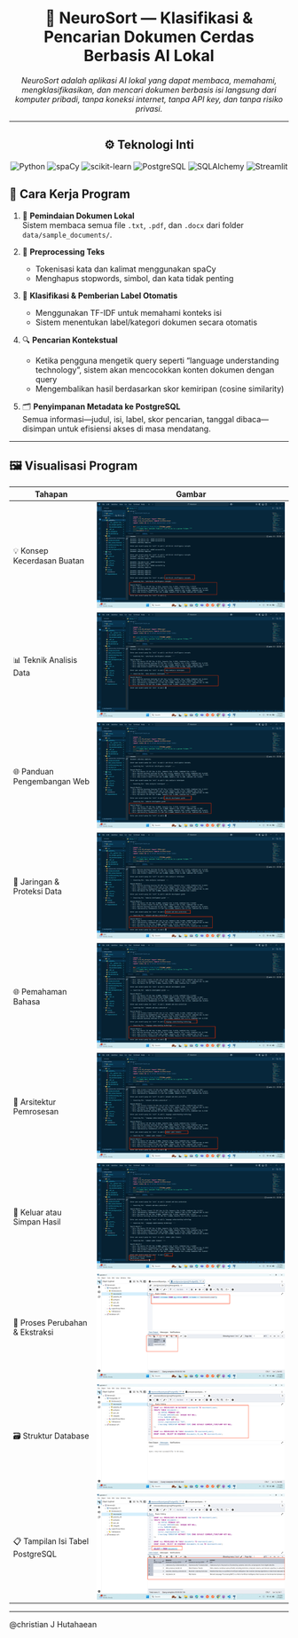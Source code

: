 <div align="center">

# **🧠 NeuroSort — Klasifikasi & Pencarian Dokumen Cerdas Berbasis AI Lokal**

*NeuroSort adalah aplikasi AI lokal yang dapat membaca, memahami, mengklasifikasikan, dan mencari dokumen berbasis isi langsung dari komputer pribadi, tanpa koneksi internet, tanpa API key, dan tanpa risiko privasi.*

---

## ⚙️ Teknologi Inti

![Python](https://img.shields.io/badge/Python-3.10%2B-blue?logo=python&logoColor=white)
![spaCy](https://img.shields.io/badge/spaCy-NLP-00A6E8?logo=spacy&logoColor=white)
![scikit-learn](https://img.shields.io/badge/scikit--learn-TF--IDF-f7931e?logo=scikit-learn&logoColor=white)
![PostgreSQL](https://img.shields.io/badge/PostgreSQL-Database-336791?logo=postgresql&logoColor=white)
![SQLAlchemy](https://img.shields.io/badge/SQLAlchemy-ORM-d74e09?logo=python&logoColor=white)
![Streamlit](https://img.shields.io/badge/Streamlit-Optional%20UI-ff4b4b?logo=streamlit&logoColor=white)

</div>


## 🔄 Cara Kerja Program

1. 📂 **Pemindaian Dokumen Lokal**  
   Sistem membaca semua file `.txt`, `.pdf`, dan `.docx` dari folder `data/sample_documents/`.

2. 🧹 **Preprocessing Teks**  
   - Tokenisasi kata dan kalimat menggunakan spaCy  
   - Menghapus stopwords, simbol, dan kata tidak penting

3. 🧠 **Klasifikasi & Pemberian Label Otomatis**  
   - Menggunakan TF-IDF untuk memahami konteks isi  
   - Sistem menentukan label/kategori dokumen secara otomatis

4. 🔍 **Pencarian Kontekstual**  
   - Ketika pengguna mengetik query seperti “language understanding technology”, sistem akan mencocokkan konten dokumen dengan query  
   - Mengembalikan hasil berdasarkan skor kemiripan (cosine similarity)

5. 🗂️ **Penyimpanan Metadata ke PostgreSQL**  
   Semua informasi—judul, isi, label, skor pencarian, tanggal dibaca—disimpan untuk efisiensi akses di masa mendatang.

---


## 🖼️ Visualisasi Program

| Tahapan | Gambar |
|--------|--------|
| 💡 Konsep Kecerdasan Buatan | ![](image/ai%20concept.png) |
| 📊 Teknik Analisis Data | ![](image/data%20analysis%20teknik.png) |
| 🌐 Panduan Pengembangan Web | ![](image/website%20development%20guide.png) |
| 🔐 Jaringan & Proteksi Data | ![](image/network%20dan%20data.png) |
| 🌐 Pemahaman Bahasa | ![](image/languange%20understanding.png) |
| 🧠 Arsitektur Pemrosesan | ![](image/common.png) |
| 🚪 Keluar atau Simpan Hasil | ![](image/exit.png) |
| 🔁 Proses Perubahan & Ekstraksi | ![](image/change.png) |
| 🗃️ Struktur Database | ![](image/databases.png) |
| 📋 Tampilan Isi Tabel PostgreSQL | ![](image/tampilan%20isi%20tabel%20document.png) |


---
@christian J Hutahaean

